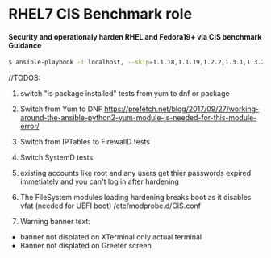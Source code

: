 # RHEL7 CIS Benchmark role
#### Security and operationaly harden RHEL and Fedora19+ via CIS benchmark Guidance

```bash
$ ansible-playbook -i localhost, --skip=1.1.18,1.1.19,1.2.2,1.3.1,1.3.2,1.5.4,1.7.1.5,1.7.1.6,2.1.11,2.1.6,2.1.7,2.1.8,2.1.9,2.1.10,2.2.1.1,2.2.2,2.2.3,2.2.4,2.2.5,2.2.6,2.2.7,2.2.8,2.2.9,2.2.10,2.2.11,2.2.12,2.2.13,2.2.14,2.2.15,2.2.16,2.3.1,2.3.2,2.3.3,2.3.4,2.3.5,3.1.1,2.1.5,3.2.2,4.1.2 --e \"cis_level_1_exclusions=['3.2.8','5.3.4']\" playbook.yml --check
```

//TODOS:

1. switch "is package installed" tests from yum to dnf or package
1. Switch from Yum to DNF
https://prefetch.net/blog/2017/09/27/working-around-the-ansible-python2-yum-module-is-needed-for-this-module-error/

1. Switch from IPTables to FirewallD tests
1. Switch SystemD tests
1. existing accounts like root and any users get thier passwords expired immetiately and you can't log in after hardening
1. The FileSystem modules loading hardening breaks boot as it disables vfat (needed for UEFI boot)
/etc/modprobe.d/CIS.conf

1. Warning banner text: 
- banner not displated on XTerminal only actual terminal
- Banner not displated on Greeter screen



